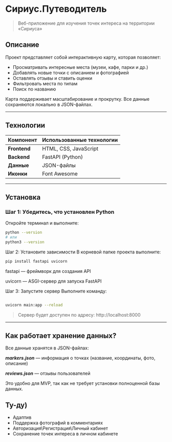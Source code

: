 # Сириус.Путеводитель

> Веб-приложение для изучения точек интереса на территории «Сириуса» 

## Описание
Проект представляет собой интерактивную карту, которая позволяет:
- Просматривать интересные места (музеи, кафе, парки и др.)
- Добавлять новые точки с описанием и фотографией
- Оставлять отзывы и ставить оценки
- Фильтровать места по типам
- Поиск по названию

Карта поддерживает масштабирование и прокрутку. Все данные сохраняются локально в JSON-файлах.

---

## Технологии

| Компонент      | Использованные технологии |
|----------------|----------------------------|
| **Frontend**   | HTML, CSS, JavaScript      |
| **Backend**    | FastAPI (Python)           |
| **Данные**     | JSON-файлы                 |
| **Иконки**     | Font Awesome               |


---

##  Установка

### Шаг 1: Убедитесь, что установлен Python

Откройте терминал и выполните:

```bash
python --version
# или
python3 --version
```

Шаг 2: Установите зависимости
В корневой папке проекта выполните:

```bash 
pip install fastapi uvicorn
```

fastapi — фреймворк для создания API

uvicorn — ASGI-сервер для запуска FastAPI

Шаг 3: Запустите сервер
Выполните команду:

```bash

uvicorn main:app --reload
```

>Сервер будет доступен по адресу: http://localhost:8000

---


## Как работает хранение данных?
Все данные хранятся в JSON-файлах:

***markers.json*** — информация о точках (название, координаты, фото, описание)

***reviews.json*** — отзывы пользователей

Это удобно для MVP, так как не требует установки полноценной базы данных.

## Ту-ду) 
 - Адаптив
 - Поддержка фотографий в комментариях
 - Авторизация\Регистрация\Личный кабинет
 - Сохранение точек интереса в личном кабинете